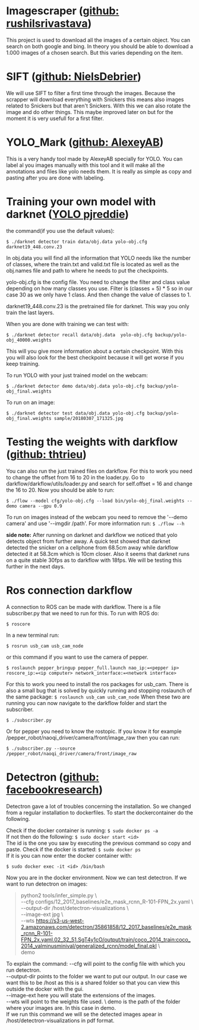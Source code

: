 # Imagescraper ([github: rushilsrivastava](https://github.com/rushilsrivastava/image-scrapers))
This project is used to download all the images of a certain object. You can search on both google and bing. In theory you should be able to download a 1.000 images of a chosen search. But this varies depending on the item. 

# SIFT ([github: NielsDebrier](https://github.com/NielsDebrier/SIFT-Detection-and-Rotation))
We will use SIFT to filter a first time through the images. Because the scrapper will download everything with Snickers this means also images related to Snickers but that aren't Snickers.
With this we can also rotate the image and do other things. This maybe improved later on but for the moment it is very usefull for a first filter.

# YOLO_Mark ([github: AlexeyAB](https://github.com/AlexeyAB/Yolo_mark))
This is a very handy tool made by AlexeyAB specially for YOLO. You can label al you images manually with this tool and it will make all the annotations and files like yolo needs them. It is really as simple as copy and pasting after you are done with labeling.

# Training your own model with darknet ([YOLO pjreddie](https://pjreddie.com/darknet/yolo/)) 
the command(if you use the default values):

`$ ./darknet detector train data/obj.data yolo-obj.cfg darknet19_448.conv.23`

In obj.data you will find all the information that YOLO needs like the number of classes, where the train.txt and valid.txt file is located as well as the obj.names file and path to where he needs to put the checkpoints.

yolo-obj.cfg is the config file. You need to change the filter and class value depending on how many classes you use. Filter is (classes + 5) * 5 so in our case 30 as we only have 1 class. And then change the value of classes to 1.

darknet19_448.conv.23 is the pretrained file for darknet. This way you only train the last layers.

When you are done with training we can test with:

`$ ./darknet detector recall data/obj.data  yolo-obj.cfg backup/yolo-obj_40000.weights`

This will you give more information about a certain checkpoint. With this you will also look for the best checkpoint because it will get worse if you keep training.

To run YOLO with your just trained model on the webcam:

`$ ./darknet detector demo data/obj.data yolo-obj.cfg backup/yolo-obj_final.weights`

To run on an image:

`$ ./darknet detector test data/obj.data yolo-obj.cfg backup/yolo-obj_final.weights sample/20180307_171325.jpg`

# Testing the weights with darkflow ([github: thtrieu](https://github.com/thtrieu/darkflow))
You can also run the just trained files on darkflow.
For this to work you need to change the offset from 16 to 20 in the loader.py.
Go to darkflow/darkflow/utils/loader.py and search for self.offset = 16 and change the 16 to 20.
Now you should be able to run:

`$ ./flow --model cfg/yolo-obj.cfg --load bin/yolo-obj_final.weights --demo camera --gpu 0.9`

To run on images instead of the webcam you need to remove the '--demo camera' and use '--imgdir /path'.
For more information run: `$ ./flow --h`


**side note:** After running on darknet and darkflow we noticed that yolo detects object from further away. A quick test showed that darknet detected the snicker on a cellphone from 68.5cm away while darkflow detected it at 58.3cm which is 10cm closer. Also it seems that darknet runs on a quite stable 30fps as to darkflow with 18fps. We will be testing this further in the next days.

# Ros connection darkflow
A connection to ROS can be made with darkflow. There is a file subscriber.py that we need to run for this.
To run with ROS do:

`$ roscore`

In a new terminal run:

`$ rosrun usb_cam usb_cam_node`

or this command if you want to use the camera of pepper.

`$ roslaunch pepper_bringup pepper_full.launch nao_ip:=<pepper ip> roscore_ip:=<ip computer> network_interface:=<network interface>`

For this to work you need to install the ros packages for usb_cam.
There is also a small bug that is solved by quickly running and stopping roslaunch of the same package: `$ roslaunch usb_cam usb_cam_node`
When these two are running you can now navigate to the darkflow folder and start the subscriber.

`$ ./subscriber.py`

Or for pepper you need to know the rostopic. If you know it for example /pepper_robot/naoqi_driver/camera/front/image_raw then you can run:

`$ ./subscriber.py --source /pepper_robot/naoqi_driver/camera/front/image_raw`

# Detectron ([github: facebookresearch](https://github.com/facebookresearch/Detectron))
Detectron gave a lot of troubles concerning the installation. So we changed from a regular installation to dockerfiles.
To start the dockercontainer do the following.

Check if the docker container is running: `$ sudo docker ps -a` \
If not then do the following: `$ sudo docker start <id>` \
The id is the one you saw by executing the previous command so copy and paste. 
Check if the docker is started: `$ sudo docker ps` \
If it is you can now enter the docker container with:

`$ sudo docker exec -it <id> /bin/bash`

Now you are in the docker environment. Now we can test detectron. If we want to run detectron on images:

>python2 tools/infer_simple.py \\ \
    --cfg configs/12_2017_baselines/e2e_mask_rcnn_R-101-FPN_2x.yaml \\ \
    --output-dir /host/detectron-visualizations \\ \
    --image-ext jpg \\ \
    --wts https://s3-us-west-2.amazonaws.com/detectron/35861858/12_2017_baselines/e2e_mask_rcnn_R-101-FPN_2x.yaml.02_32_51.SgT4y1cO/output/train/coco_2014_train:coco_2014_valminusminival/generalized_rcnn/model_final.pkl \\ \
    demo

To explain the command:
--cfg will point to the config file with which you run detectron. \
--output-dir points to the folder we want to put our output. In our case we want this to be /host as this is a shared folder so that you can view this outside the docker with the gui. \
--image-ext here you will state the extensions of the images. \
--wts will point to the weights file used. \ 
demo is the path of the folder where your images are. In this case in demo. \
If we run this command we will se the detected images apear in /host/detectron-visualizations in pdf format.